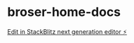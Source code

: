# broser-home-docs

[Edit in StackBlitz next generation editor ⚡️](https://stackblitz.com/~/github.com/hulo2005/broser-home-docs)